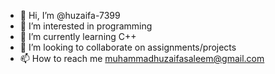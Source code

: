 - 👋 Hi, I’m @huzaifa-7399
- 👀 I’m interested in programming
- 🌱 I’m currently learning C++
- 💞️ I’m looking to collaborate on assignments/projects
- 📫 How to reach me muhammadhuzaifasaleem@gmail.com

<!---
huzaifa-7399/huzaifa-7399 is a ✨ special ✨ repository because its `README.md` (this file) appears on your GitHub profile.
You can click the Preview link to take a look at your changes.
--->

